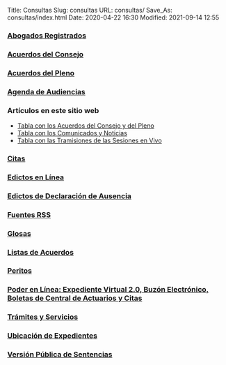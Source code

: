 Title: Consultas
Slug: consultas
URL: consultas/
Save_As: consultas/index.html
Date: 2020-04-22 16:30
Modified: 2021-09-14 12:55


### [Abogados Registrados](abogados-registrados/)

### [Acuerdos del Consejo](../category/acuerdos-del-consejo1.html)

### [Acuerdos del Pleno](../category/acuerdos-del-pleno1.html)

### [Agenda de Audiencias](audiencias/)

### Artículos en este sitio web

- [Tabla con los Acuerdos del Consejo y del Pleno](articulos/acuerdos/)
- [Tabla con los Comunicados y Noticias](articulos/comunicados-noticias/)
- [Tabla con las Tramisiones de las Sesiones en Vivo](articulos/transmisiones-sesiones/)

### [Citas](../citas/)

### [Edictos en Línea](edictos/)

### [Edictos de Declaración de Ausencia](../edictos-de-declaracion-de-ausencia/)

### [Fuentes RSS](fuentes-rss/)

### [Glosas](glosas/)

### [Listas de Acuerdos](listas-de-acuerdos/)

### [Peritos](peritos/)

### [Poder en Línea: Expediente Virtual 2.0, Buzón Electrónico, Boletas de Central de Actuarios y Citas](poder-en-linea/)

### [Trámites y Servicios](../tramites-y-servicios/)

### [Ubicación de Expedientes](ubicacion-expedientes/)

### [Versión Pública de Sentencias](sentencias/)
